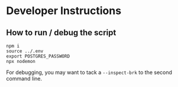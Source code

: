 # Developer Instructions

## How to run / debug the script

```
npm i
source ../.env
export POSTGRES_PASSWORD
npx nodemon
```

For debugging, you may want to tack a `--inspect-brk` to the second
command line.
